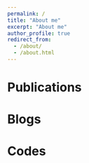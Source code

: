 ```yaml
---
permalink: /
title: "About me"
excerpt: "About me"
author_profile: true
redirect_from: 
  - /about/
  - /about.html
---
```


Publications
======

Blogs
======

Codes
======
